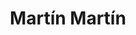 ---
title: "Martín Martín"
url: /lleida/martin-martin-carrer-de-la-doctora-castells/
shop: comodidad
---